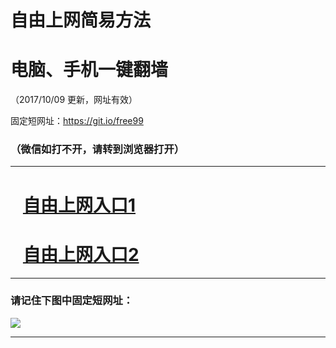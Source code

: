 ﻿# 自由上网简易方法

# 电脑、手机一键翻墙

（2017/10/09 更新，网址有效）

固定短网址：https://git.io/free99

### （微信如打不开，请转到浏览器打开）


***





# &nbsp;&nbsp; <a href="http://ft163616812.fwq-tz-1001.info/fwqtz01.html?t=100900113928 " target="_blank">自由上网入口1</a>
# &nbsp;&nbsp; <a href="http://ft2861329297.fwq-tz-1002.info/fwqtz02.html?t=100900127665 " target="_blank">自由上网入口2</a>
***

### 请记住下图中固定短网址：

<img src="https://s3-us-west-2.amazonaws.com/fwq-1001/yjfq-20170905okok.png" /> 


***

